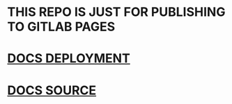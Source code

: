 # THIS REPO IS JUST FOR PUBLISHING TO GITLAB PAGES

# [DOCS DEPLOYMENT](https://pektin.gitlab.io/docs/)

# [DOCS SOURCE](https://gitlab.com/pektin/pektin-docs)
